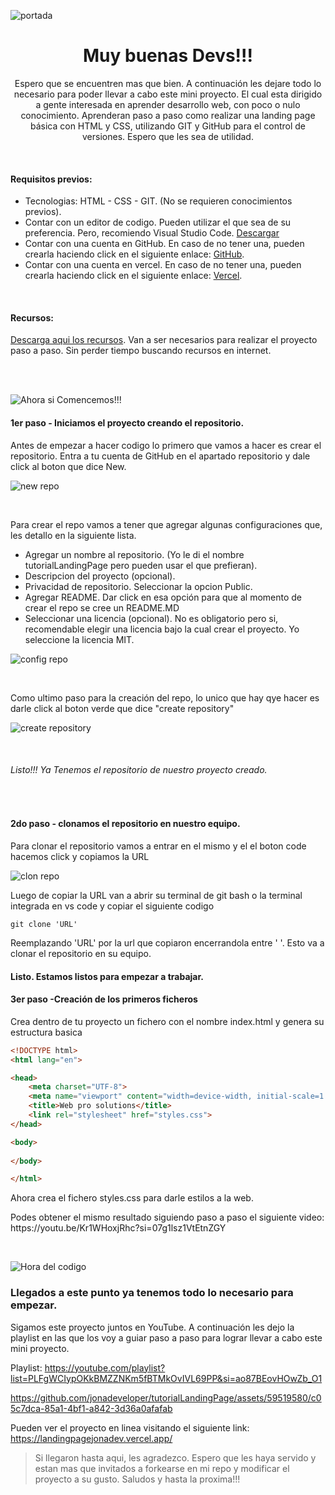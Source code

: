 ![portada](https://github.com/jonadeveloper/tutorialLandingPage/assets/59519580/dddb94c8-1258-4576-9162-143ee9e2cec8)
<h1 align="center">Muy buenas Devs!!!</h1>
<p align="center">Espero que se encuentren mas que bien. A continuación les dejare todo lo necesario para poder llevar a cabo este mini proyecto. El cual esta dirigido a gente interesada en aprender desarrollo web, con poco o nulo conocimiento. Aprenderan paso a paso como realizar una landing page básica con HTML y CSS, utilizando GIT y GitHub para el control de versiones. Espero que les sea de utilidad.</p>
<br>

<h4>Requisitos previos:</h4>

- Tecnologias: HTML - CSS - GIT. (No se requieren conocimientos previos).
- Contar con un editor de codigo. Pueden utilizar el que sea de su preferencia. Pero, recomiendo Visual Studio Code. [Descargar](https://code.visualstudio.com/download)
- Contar con una cuenta en GitHub. En caso de no tener una, pueden crearla haciendo click en el siguiente enlace: [GitHub](https://github.com/).
- Contar con una cuenta en vercel. En caso de no tener una, pueden crearla haciendo click en el siguiente enlace:  [Vercel](https://vercel.com/login).
<br>
<h4>Recursos:</h4>

[Descarga aqui los recursos](https://drive.google.com/drive/folders/1m9uP_rYWZNstC4cQJP68S9oJjRSVnXAr?usp=drive_link). Van a ser necesarios para realizar el proyecto paso a paso. Sin perder tiempo buscando recursos en internet.

<br>
<br>

![Ahora si  Comencemos!!!](https://github.com/jonadeveloper/tutorialLandingPage/assets/59519580/b94112c0-1e44-4345-92da-613913f9cc6b)

<H4>1er paso - Iniciamos el proyecto creando el repositorio.</H4>

<p> Antes de empezar a hacer codigo lo primero que vamos a hacer es crear el repositorio. Entra a tu cuenta de GitHub en el apartado repositorio y dale click al boton que dice New.</p>

![new repo](https://github.com/jonadeveloper/tutorialLandingPage/assets/59519580/cddcc4e4-dc9d-443e-bce7-c8a23560ab01)


<br>
<p>Para crear el repo vamos a tener que agregar algunas configuraciones que, les detallo en la siguiente lista.</p>

- Agregar un nombre al repositorio. (Yo le di el nombre tutorialLandingPage pero pueden usar el que prefieran).
- Descripcion del proyecto (opcional).
- Privacidad de repositorio. Seleccionar la opcion Public.
- Agregar README. Dar click en esa opción para que al momento de crear el repo se cree un README.MD
- Seleccionar una licencia (opcional). No es obligatorio pero si, recomendable elegir una licencia bajo la cual crear el proyecto. Yo seleccione la licencia MIT.

![config repo](https://github.com/jonadeveloper/tutorialLandingPage/assets/59519580/d2eaec3e-4b28-4640-8c05-70f356341962)

<br>
<p>Como ultimo paso para la creación del repo, lo unico que hay qye hacer es darle click al boton verde que dice "create repository"</p>

![create repository](https://github.com/jonadeveloper/tutorialLandingPage/assets/59519580/08d6cc74-fc30-44c9-b164-f232d49176e1)

<br>

<h6>Listo!!! Ya Tenemos el repositorio de nuestro proyecto creado.</h6>

<br>

<H4>2do paso - clonamos el repositorio en nuestro equipo.</H4>

<p>Para clonar el repositorio vamos a entrar en el mismo y el el boton code hacemos click y copiamos la URL</p>

![clon repo](https://github.com/jonadeveloper/tutorialLandingPage/assets/59519580/0a2515cd-8646-4798-b6e1-441fb404acac)

<p>Luego de copiar la URL van a abrir su terminal de git bash o la terminal integrada en vs code y copiar el siguiente codigo </p>

```git
git clone 'URL'
```
<p>Reemplazando 'URL' por la url que copiaron encerrandola entre ' '. Esto va a clonar el repositorio en su equipo.</p>

<h4>Listo. Estamos listos para empezar a trabajar.</h4>

<h4>3er paso -Creación de los primeros ficheros</h4>

<p>Crea dentro de tu proyecto un fichero con el nombre index.html y genera su estructura basica</p>

```html
<!DOCTYPE html>
<html lang="en">

<head>
    <meta charset="UTF-8">
    <meta name="viewport" content="width=device-width, initial-scale=1.0">
    <title>Web pro solutions</title>
    <link rel="stylesheet" href="styles.css">
</head>

<body>
    
</body>

</html>
```
<p>Ahora crea el fichero styles.css para darle estilos a la web.
  <br>
<p>Podes obtener el mismo resultado siguiendo paso a paso el siguiente video: https://youtu.be/Kr1WHoxjRhc?si=07g1lsz1VtEtnZGY</p>
<br>

![Hora del codigo](https://github.com/jonadeveloper/tutorialLandingPage/assets/59519580/ab5a5b7c-eace-4c2b-9b0b-7481b483bbc5)

<h3>Llegados a este punto ya tenemos todo lo necesario para empezar.</h3>

<p>Sigamos este proyecto juntos en YouTube. A continuación les dejo la playlist en las que los voy a guiar paso a paso para lograr llevar a cabo este mini proyecto.</p>

Playlist: https://youtube.com/playlist?list=PLFgWCIypOKkBMZZNKm5fBTMkOvIVL69PP&si=ao87BEovHOwZb_O1
<br>

https://github.com/jonadeveloper/tutorialLandingPage/assets/59519580/c05c7dca-85a1-4bf1-a842-3d36a0afafab

Pueden ver el proyecto en linea visitando el siguiente link: https://landingpagejonadev.vercel.app/

> Si llegaron hasta aqui, les agradezco. Espero que les haya servido y estan mas que invitados a forkearse en mi repo y modificar el proyecto a su gusto. Saludos y hasta la proxima!!!
